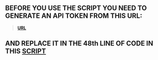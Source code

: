 ## BEFORE YOU USE THE SCRIPT YOU NEED TO GENERATE AN API TOKEN FROM THIS URL:
> **<a href='https://developer.clashofclans.com/#/new-key'>URL</a>**

## AND REPLACE IT IN THE 48th LINE OF CODE IN THIS <a href='https://github.com/new92/Supercell/blob/main/ClashRoyale/RoyaleInfo.py'>SCRIPT</a>

